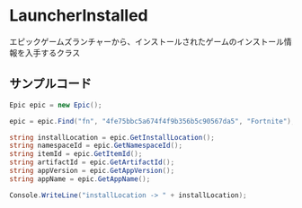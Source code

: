 # LauncherInstalled
エピックゲームズランチャーから、インストールされたゲームのインストール情報を入手するクラス

## サンプルコード
```cs
Epic epic = new Epic();

epic = epic.Find("fn", "4fe75bbc5a674f4f9b356b5c90567da5", "Fortnite");

string installLocation = epic.GetInstallLocation();
string namespaceId = epic.GetNamespaceId();
string itemId = epic.GetItemId();
string artifactId = epic.GetArtifactId();
string appVersion = epic.GetAppVersion();
string appName = epic.GetAppName();

Console.WriteLine("installLocation -> " + installLocation);
```

